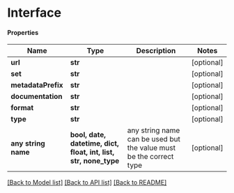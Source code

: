 # Interface

#### Properties
Name | Type | Description | Notes
------------ | ------------- | ------------- | -------------
**url** | **str** |  | [optional] 
**set** | **str** |  | [optional] 
**metadataPrefix** | **str** |  | [optional] 
**documentation** | **str** |  | [optional] 
**format** | **str** |  | [optional] 
**type** | **str** |  | [optional] 
**any string name** | **bool, date, datetime, dict, float, int, list, str, none_type** | any string name can be used but the value must be the correct type | [optional]

[[Back to Model list]](../README.md#documentation-for-models) [[Back to API list]](../README.md#documentation-for-api-endpoints) [[Back to README]](../README.md)

